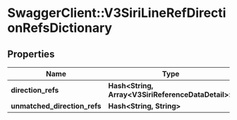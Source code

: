 # SwaggerClient::V3SiriLineRefDirectionRefsDictionary

## Properties
Name | Type | Description | Notes
------------ | ------------- | ------------- | -------------
**direction_refs** | **Hash&lt;String, Array&lt;V3SiriReferenceDataDetail&gt;&gt;** |  | [optional] 
**unmatched_direction_refs** | **Hash&lt;String, String&gt;** |  | [optional] 

